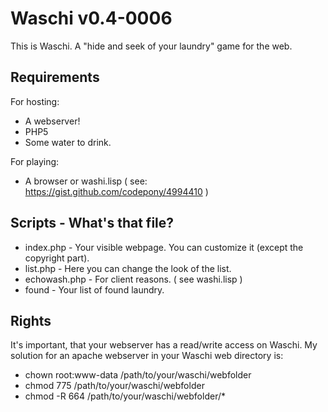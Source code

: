 # Waschi v0.4-0006
This is Waschi.
A "hide and seek of your laundry" game for the web.

## Requirements

For hosting:
- A webserver!
- PHP5
- Some water to drink.

For playing:
- A browser or washi.lisp ( see: https://gist.github.com/codepony/4994410 )

## Scripts - What's that file?

- index.php - Your visible webpage. You can customize it (except the copyright part).
- list.php - Here you can change the look of the list.
- echowash.php - For client reasons. ( see washi.lisp )
- found - Your list of found laundry. 

## Rights
It's important, that your webserver has a read/write access on Waschi. 
My solution for an apache webserver in your Waschi web directory is:

- chown root:www-data /path/to/your/waschi/webfolder
- chmod 775 /path/to/your/waschi/webfolder
- chmod -R 664 /path/to/your/waschi/webfolder/*

